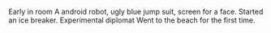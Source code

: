 Early in room
A android robot, ugly blue jump suit, screen for a face.
Started an ice breaker.
Experimental diplomat
Went to the beach for the first time. 